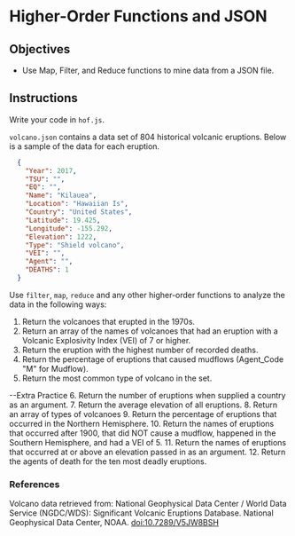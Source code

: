 # Higher-Order Functions and JSON

## Objectives

* Use Map, Filter, and Reduce functions to mine data from a JSON file.

## Instructions

Write your code in `hof.js`.

`volcano.json` contains a data set of 804 historical volcanic eruptions.  Below is a sample of the data for each eruption.

```JSON
  {
    "Year": 2017,
    "TSU": "",
    "EQ": "",
    "Name": "Kilauea",
    "Location": "Hawaiian Is",
    "Country": "United States",
    "Latitude": 19.425,
    "Longitude": -155.292,
    "Elevation": 1222,
    "Type": "Shield volcano",
    "VEI": "",
    "Agent": "",
    "DEATHS": 1
  }
```

Use `filter`, `map`, `reduce` and any other higher-order functions to analyze the data in the following ways:

1. Return the volcanoes that erupted in the 1970s.
2. Return an array of the names of volcanoes that had an eruption with a Volcanic Explosivity Index (VEI) of 7 or higher.
3. Return the eruption with the highest number of recorded deaths.
4. Return the percentage of eruptions that caused mudflows (Agent_Code "M" for Mudflow).
5. Return the most common type of volcano in the set.

--Extra Practice
6. Return the number of eruptions when supplied a country as an argument.
7. Return the average elevation of all eruptions.
8. Return an array of types of volcanoes
9. Return the percentage of eruptions that occurred in the Northern Hemisphere.
10. Return the names of eruptions that occurred after 1900, that did NOT cause a mudflow, happened in the Southern Hemisphere, and had a VEI of 5.
11. Return the names of eruptions that occurred at or above an elevation passed in as an argument.
12. Return the agents of death for the ten most deadly eruptions.


### References

Volcano data retrieved from: National Geophysical Data Center / World Data Service (NGDC/WDS): Significant Volcanic Eruptions Database. National Geophysical Data Center, NOAA. [doi:10.7289/V5JW8BSH](https://data.nodc.noaa.gov/cgi-bin/iso?id=gov.noaa.ngdc.mgg.hazards:G10147)

